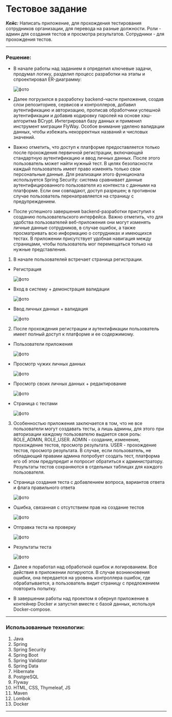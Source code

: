 # Тестовое задание


***Кейс:*** Написать приложение, для прохождения тестирования сотрудников организации, для перевода на разные должности.
Роли - админ для создания тестов и просмотра результатов. Сотрудники - для прохождения тестов.

---

### Решение:


- В начале работы над заданием я определил ключевые задачи, продумал логику,
  разделил процесс разработки на этапы и спроектировал ER-диаграмму:

  ![фото](img/ERD.png)

- Далее погрузился в разработку backend-части приложения, создав слои репозиториев,
  сервисов и контроллеров, добавил аутентификацию и авторизацию, прописав обработчики успешной аутентификации
  и добавив кодировку паролей на основе хэш-алгоритма BCrypt. Интегрировал базу данных и применил инструмент миграции FlyWay.
  Особое внимание уделено валидации данных, чтобы избежать некорректных названий и числовых значений.

- Важно отметить, что доступ к платформе предоставляется только после прохождения первичной регистрации, 
  включающей стандартную аутентификацию и ввод личных данных. После этого пользователь может найти нужный тест. 
  В целях безопасности каждый пользователь имеет право изменять только свои персональные данные. 
  Для реализации этого функционала используется Spring Security: система сравнивает данные аутентифицированного 
  пользователя из контекста с данными на платформе. Если они совпадают, доступ разрешен; 
  в противном случае пользователь перенаправляется на страницу с предупреждением.

- После успешного завершения backend-разработки приступил к созданию пользовательского интерфейса.
  Важно отметить, что для удобства пользователей веб-приложения они могут изменять личные данные сотрудников,
  в случае ошибок, а также просматривать всю информацию о сотрудниках и имеющихся тестах.
  В приложении присутствует удобная навигация между страницами, чтобы пользователь мог перемещаться только
  на нужные представления.

1. В начале пользователей встречает страница регистрации.
- Регистрация

   ![фото](img/Registration.png)
- Вход в систему + демонстрация валидации

  ![фото](img/Login+Validation.png)
- Ввод личных данных + валидация

  ![фото](img/NewPersValid.png)

2. После прохождения регистрации и аутентификации пользователь имеет полный
   доступ к платформе и ее содержимому.
- Пользователи приложения

  ![фото](img/PersonsList.png)
- Просмотр чужих личных данных

  ![фото](img/Access.png)
- Просмотр своих личных данных + редактирование 

  ![фото](img/PersonEdit.png)
- Страница с тестами

  ![фото](img/ListTests.png)

3. Особенностью приложения заключается в том, что не все пользователи могут создавать тесты, а лишь админы, для этого
   при авторизации каждому пользователю выдается своя роль: ROLE_ADMIN, ROLE_USER. ADMIN - создание, изменение, 
   прохождение тестов, просмотр результата. USER - прохождение тестов, просмотр результата. В случае, 
   если пользователь, не обладающий правами админа попробует создать тест, платформа его об этом предупредит и 
   попросит обратиться к администратору. Результаты тестов сохраняются в отдельных таблицах для каждого пользователя.
- Страница создания теста с добавлением вопроса, вариантов ответа и флага правильного ответа

  ![фото](img/CreateTest.png)
- Ошибка, связанная с отсутствием прав на создание тестов

  ![фото](img/403.png)
- Отправка теста на проверку

  ![фото](img/TestSubmit.png)
- Результаты теста

  ![фото](img/TestResults.png)

- Далее я поработал над обработкой ошибок и логированием. Все действия в приложении
  логируются. В случае возникновения ошибки, она передается на уровень контроллера ошибок,
  где обрабатывается, а пользователь видит страницу с предложением повторить попытку.

- В завершении работы над проектом я обернул приложение в контейнер Docker и запустил
  вместе с базой данных, используя Docker-compose.

---

### Использованные технологии:
1. Java
2. Spring
3. Spring Security
4. Spring Boot
5. Spring Validator
6. Spring Data
7. Hibernate
8. PostgreSQL
9. Flyway
10. HTML, CSS, Thymeleaf, JS
11. Maven
12. Lombok
13. Docker
---